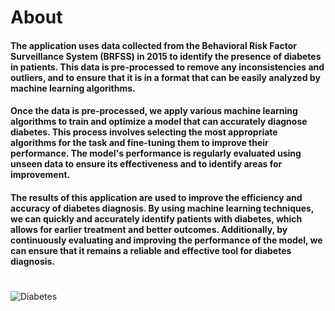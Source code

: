 # About
#### The application uses data collected from the Behavioral Risk Factor Surveillance System (BRFSS) in 2015 to identify the presence of diabetes in patients. This data is pre-processed to remove any inconsistencies and outliers, and to ensure that it is in a format that can be easily analyzed by machine learning algorithms.

#### Once the data is pre-processed, we apply various machine learning algorithms to train and optimize a model that can accurately diagnose diabetes. This process involves selecting the most appropriate algorithms for the task and fine-tuning them to improve their performance. The model's performance is regularly evaluated using unseen data to ensure its effectiveness and to identify areas for improvement.

#### The results of this application are used to improve the efficiency and accuracy of diabetes diagnosis. By using machine learning techniques, we can quickly and accurately identify patients with diabetes, which allows for earlier treatment and better outcomes. Additionally, by continuously evaluating and improving the performance of the model, we can ensure that it remains a reliable and effective tool for diabetes diagnosis.

# 
![Diabetes](https://user-images.githubusercontent.com/59016268/214794311-7ca8eb00-f38d-4d0f-8aa0-888d7a8640a3.png)
